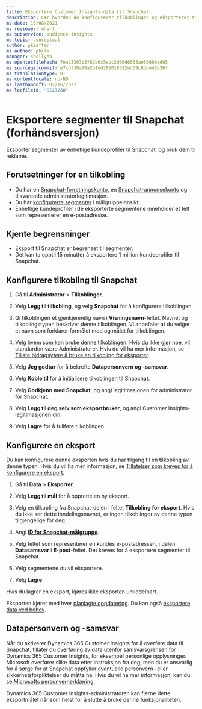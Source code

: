 ```yaml
---
title: Eksportere Customer Insights-data til Snapchat
description: Lær hvordan du konfigurerer tilkoblingen og eksporterer til Snapchat.
ms.date: 10/08/2021
ms.reviewer: mhart
ms.subservice: audience-insights
ms.topic: conceptual
author: pkieffer
ms.author: philk
manager: shellyha
ms.openlocfilehash: 7eac3307b3f82b6c5ebc3d66d6563ae50696ed65
ms.sourcegitcommit: e7cdf36a78a2b1dd2850183224d39c8dde46b26f
ms.translationtype: HT
ms.contentlocale: nb-NO
ms.lasthandoff: 02/16/2022
ms.locfileid: "8227260"
---
```

# <a name="export-segments-to-snapchat-preview"></a>Eksportere segmenter til Snapchat (forhåndsversjon)

Eksporter segmenter av enhetlige kundeprofiler til Snapchat, og bruk dem til reklame. 

## <a name="prerequisites-for-a-connection"></a>Forutsetninger for en tilkobling

-   Du har en [Snapchat-forretningskonto](https://business.snapchat.com/), en [Snapchat-annonsekonto](https://ads.snapchat.com/) og tilsvarende administratorlegitimasjon.
-   Du har [konfigurerte segmenter](segments.md) i målgruppeinnsikt.
-   Enhetlige kundeprofiler i de eksporterte segmentene inneholder et felt som representerer en e-postadresse.

## <a name="known-limitations"></a>Kjente begrensninger

- Eksport til Snapchat er begrenset til segmenter.
- Det kan ta opptil 15 minutter å eksportere 1 million kundeprofiler til Snapchat. 

## <a name="set-up-connection-to-snapchat"></a>Konfigurere tilkobling til Snapchat

1. Gå til **Administrator** > **Tilkoblinger**.

1. Velg **Legg til tilkobling**, og velg **Snapchat** for å konfigurere tilkoblingen.

1. Gi tilkoblingen et gjenkjennelig navn i **Visningsnavn**-feltet. Navnet og tilkoblingstypen beskriver denne tilkoblingen. Vi anbefaler at du velger et navn som forklarer formålet med og målet for tilkoblingen.

1. Velg hvem som kan bruke denne tilkoblingen. Hvis du ikke gjør noe, vil standarden være Administratorer. Hvis du vil ha mer informasjon, se [Tillate bidragsytere å bruke en tilkobling for eksporter](connections.md#allow-contributors-to-use-a-connection-for-exports).

1. Velg **Jeg godtar** for å bekrefte **Datapersonvern og -samsvar**.

1. Velg **Koble til** for å initialisere tilkoblingen til Snapchat.

1. Velg **Godkjenn med Snapchat**, og angi legitimasjonen for administrator for Snapchat. 

1. Velg **Legg til deg selv som eksportbruker**, og angi Customer Insights-legitimasjonen din.

1. Velg **Lagre** for å fullføre tilkoblingen.

## <a name="configure-an-export"></a>Konfigurere en eksport

Du kan konfigurere denne eksporten hvis du har tilgang til en tilkobling av denne typen. Hvis du vil ha mer informasjon, se [Tillatelser som kreves for å konfigurere en eksport](export-destinations.md#set-up-a-new-export).

1. Gå til **Data** > **Eksporter**.

1. Velg **Legg til mål** for å opprette en ny eksport.

1. Velg en tilkobling fra Snapchat-delen i feltet **Tilkobling for eksport**. Hvis du ikke ser dette inndelingsnavnet, er ingen tilkoblinger av denne typen tilgjengelige for deg.

1. Angi [**ID for Snapchat-målgruppe**](https://businesshelp.snapchat.com/s/article/custom-audiences).

1. Velg feltet som representerer en kundes e-postadressen, i delen **Datasamsvar** i **E-post**-feltet. Det kreves for å eksportere segmenter til Snapchat.

1. Velg segmentene du vil eksportere. 

1. Velg **Lagre**.

Hvis du lagrer en eksport, kjøres ikke eksporten umiddelbart.

Eksporten kjører med hver [planlagte oppdatering](system.md#schedule-tab). Du kan også [eksportere data ved behov](export-destinations.md#run-exports-on-demand). 


## <a name="data-privacy-and-compliance"></a>Datapersonvern og -samsvar

Når du aktiverer Dynamics 365 Customer Insights for å overføre data til Snapchat, tillater du overføring av data utenfor samsvarsgrensen for Dynamics 365 Customer Insights, for eksempel personlige opplysninger. Microsoft overfører slike data etter instruksjon fra deg, men du er ansvarlig for å sørge for at Snapchat oppfyller eventuelle personvern- eller sikkerhetsforpliktelser du måtte ha. Hvis du vil ha mer informasjon, kan du se [Microsofts personvernerklæring](https://go.microsoft.com/fwlink/?linkid=396732).

Dynamics 365 Customer Insights-administratoren kan fjerne dette eksportmålet når som helst for å slutte å bruke denne funksjonaliteten.
